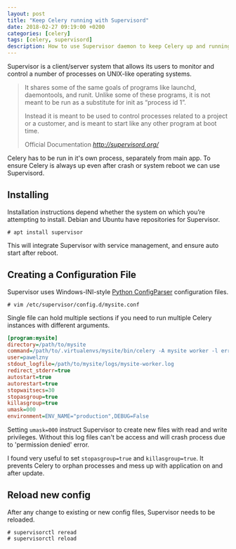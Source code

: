 ```yaml
---
layout: post
title: "Keep Celery running with Supervisord"
date: 2018-02-27 09:19:00 +0200
categories: [celery]
tags: [celery, supervisord]
description: How to use Supervisor daemon to keep Celery up and running.
---
```


Supervisor is a client/server system that allows its users to monitor
and control a number of processes on UNIX-like operating systems.

<blockquote>
  <p>
    It shares some of the same goals of programs like launchd,
    daemontools, and runit. Unlike some of these programs,
    it is not meant to be run as a substitute for init as “process id 1”.
  </p>
  <p class="mb-0">
    Instead it is meant to be used to control processes related to
    a project or a customer, and is meant to start like any other program at boot time.
  </p>
  <footer>
    Official Documentation
    <cite title="supervisord.org">
      <a href="http://supervisord.org/">http://supervisord.org/</a>
    </cite>
  </footer>
</blockquote>

Celery has to be run in it's own process, separately from main app.
To ensure Celery is always up even after crash or system reboot we
can use Supervisord.

## Installing

Installation instructions depend whether the system on which you’re
attempting to install. Debian and Ubuntu have repositories for Supervisor.

```console
# apt install supervisor
```

This will integrate Supervisor with service management, and ensure
auto start after reboot.

## Creating a Configuration File

Supervisor uses Windows-INI-style
[Python ConfigParser](https://docs.python.org/3/library/configparser.html)
configuration files.

```console
# vim /etc/supervisor/config.d/mysite.conf
```

Single file can hold multiple sections if you need to
run multiple Celery instances with different arguments.

```ini
[program:mysite]
directory=/path/to/mysite
command=/path/to/.virtualenvs/mysite/bin/celery -A mysite worker -l error
user=pawelzny
stdout_logfile=/path/to/mysite/logs/mysite-worker.log
redirect_stderr=true
autostart=true
autorestart=true
stopwaitsecs=30
stopasgroup=true
killasgroup=true
umask=000
environment=ENV_NAME="production",DEBUG=False
```

Setting `umask=000` instruct Supervisor to create new files with
read and write privileges. Without this log files can't be access
and will crash process due to 'permission denied' error.

I found very useful to set `stopasgroup=true` and `killasgroup=true`.
It prevents Celery to orphan processes and mess up with application
on and after update.

## Reload new config

After any change to existing or new config files,
Supervisor needs to be reloaded.

```console
# supervisorctl reread
# supervisorctl reload
```
